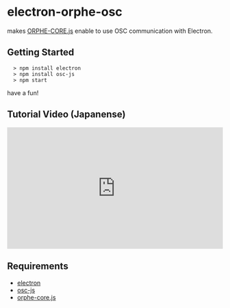 # electron-orphe-osc
makes [ORPHE-CORE.js](https://orphe-oss.github.io/ORPHE-CORE.js/) enable to use OSC communication with Electron.

## Getting Started
```
  > npm install electron
  > npm install osc-js
  > npm start
```
have a fun!

## Tutorial Video (Japanense)

<div style="position: relative; padding-bottom: 56.25%; height: 0;"><iframe src="https://www.loom.com/embed/1b99d844b1404d5ab1777740e8243e95" frameborder="0" webkitallowfullscreen mozallowfullscreen allowfullscreen style="position: absolute; top: 0; left: 0; width: 100%; height: 100%;"></iframe></div>

## Requirements
  * [electron](https://www.electronjs.org/)
  * [osc-js](https://adzialocha.github.io/osc-js/)
  * [orphe-core.js](https://orphe-oss.github.io/ORPHE-CORE.js/)